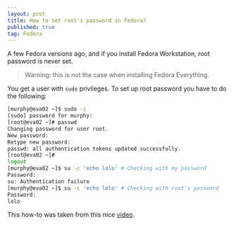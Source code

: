 ```yaml
---
layout: post
title: How to set root's password in Fedora?
published: true
tag: Fedora
---
```




A few Fedora versions ago, and if you install Fedora Workstation, root password is never set. 

> Warning: this is not the case when installing Fedora Everything. 

You get a user with `sudo` privileges. To set up root password you have to do the following:

```bash
[murphy@eva02 ~]$ sudo -i
[sudo] password for murphy: 
[root@eva02 ~]# passwd
Changing password for user root.
New password: 
Retype new password: 
passwd: all authentication tokens updated successfully.
[root@eva02 ~]# 
logout
[murphy@eva02 ~]$ su -c 'echo lolo' # Checking with my password
Password: 
su: Authentication failure
[murphy@eva02 ~]$ su -c 'echo lolo' # Checking with root's password
Password: 
lolo
```

This how-to was taken from this nice [video](https://www.youtube.com/watch?v=PO0aQL3Jhnw).
